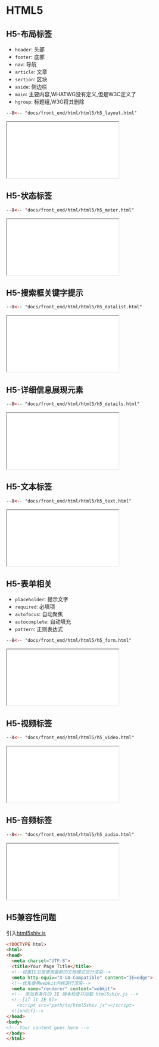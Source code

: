 # HTML5

## H5-布局标签

- `header`: 头部
- `footer`: 底部
- `nav`: 导航
- `article`: 文章
- `section`: 区块
- `aside`: 侧边栏
- `main`: 主要内容,WHATWG没有定义,但是W3C定义了
- `hgroup`: 标题组,W3G将其删除

``` html title="H5-布局标签"
--8<-- "docs/front_end/html/html5/h5_layout.html"
```

<iframe class="note-demo-iframe" src="h5_layout.html"></iframe>

## H5-状态标签

``` html title="H5-状态标签"
--8<-- "docs/front_end/html/html5/h5_meter.html"
```

<iframe class="note-demo-iframe" src="h5_meter.html"></iframe>

## H5-搜索框关键字提示

``` html title="H5-搜索框关键字提示"
--8<-- "docs/front_end/html/html5/h5_datalist.html"
```

<iframe class="note-demo-iframe" src="h5_datalist.html"></iframe>

## H5-详细信息展现元素

``` html title="H5-详细信息展现元素"
--8<-- "docs/front_end/html/html5/h5_details.html"
```

<iframe class="note-demo-iframe" src="h5_details.html"></iframe>

## H5-文本标签

``` html title="H5-文本标签"
--8<-- "docs/front_end/html/html5/h5_text.html"
```

<iframe class="note-demo-iframe" src="h5_text.html"></iframe>

## H5-表单相关

- `placeholder`: 提示文字
- `required`: 必填项
- `autofocus`: 自动聚焦
- `autocomplete`: 自动填充
- `pattern`: 正则表达式

``` html title="H5-表单相关"
--8<-- "docs/front_end/html/html5/h5_form.html"
```

<iframe class="note-demo-iframe" src="h5_form.html"></iframe>

## H5-视频标签

``` html title="H5-视频标签"
--8<-- "docs/front_end/html/html5/h5_video.html"
```

<iframe class="note-demo-iframe" src="h5_video.html"></iframe>

## H5-音频标签

``` html title="H5-音频标签"
--8<-- "docs/front_end/html/html5/h5_audio.html"
```

<iframe class="note-demo-iframe" src="h5_audio.html"></iframe>

## H5兼容性问题

引入[html5shiv.js](https://github.com/aFarkas/html5shiv)

```html
<!DOCTYPE html>
<html>
<head>
  <meta charset="UTF-8">
  <title>Your Page Title</title>
  <!--设置IE总是使用最新的文档模式进行渲染-->
  <meta http-equiv="X-UA-Compatible" content="IE=edge">
  <!--优先使用webkit内核进行渲染-->
  <meta name="renderer" content="webkit">
  <!-- 添加有条件的 IE 版本检查并加载 html5shiv.js -->
  <!--[if lt IE 9]>
    <script src="path/to/html5shiv.js"></script>
  <![endif]-->
</head>
<body>
<!-- Your content goes here -->
</body>
</html>
```
